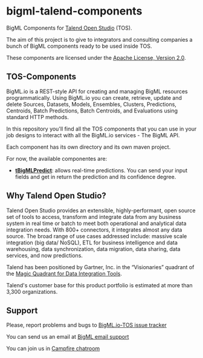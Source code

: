 bigml-talend-components
=======================

BigML Components for [Talend Open Studio](https://www.talend.com/products/talend-open-studio) (TOS).

The aim of this project is to give to integrators and consulting companies a bunch of BigML components ready to be used inside TOS. 

These components are licensed under the
[Apache License, Version 2.0](http://www.apache.org/licenses/LICENSE-2.0.html).

## TOS-Components

BigML.io is a REST-style API for creating and managing BigML resources programmatically. Using BigML.io you can create, retrieve, update and delete Sources, Datasets, Models, Ensembles, Clusters, Predictions, Centroids, Batch Predictions, Batch Centroids, and Evaluations using standard HTTP methods. 

In this repository you'll find all the TOS components that you can use in your job designs to interact with all the BigML.io services - The BigML API.

Each component has its own directory and its own maven project. 

For now, the available componentes are:

* [**tBigMLPredict**](tBigMLPredict/README.md): allows real-time predictions. You can send your input fields and get in return the prediction and its confidence degree.

## Why Talend Open Studio?

Talend Open Studio provides an extensible, highly-performant, open source set of tools to access, transform and integrate data from any business system in real time or batch to meet both operational and analytical data integration needs. With 800+ connectors, it integrates almost any data source. The broad range of use cases addressed include: massive scale integration (big data/ NoSQL), ETL for business intelligence and data warehousing, data synchronization, data migration, data sharing, data services, and now predictions.

Talend has been positioned by Gartner, Inc. in the “Visionaries” quadrant of the [Magic Quadrant for Data Integration Tools](http://www.gartner.com/technology/reprints.do?id=1-1Y3RAD7&ct=140724&st=sb).

Talend's customer base for this product portfolio is estimated at more than 3,300 organizations.

## Support

Please, report problems and bugs to 
[BigML.io-TOS issue tracker](https://github.com/bigmlcom/bigml-talend-components/issues)

You can send us an email at [BigML email support](mailto://support.bigml.com)

You can join us in [Campfire chatroom](https://bigmlinc.campfirenow.com/f20a0)
